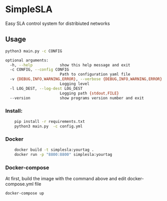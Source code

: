 # SimpleSLA

Easy SLA control system for distribiuted networks

## Usage
```bash
python3 main.py -c CONFIG

optional arguments:
  -h, --help            show this help message and exit
  -c CONFIG, --config CONFIG
                        Path to configuration yaml file
  -v {DEBUG,INFO,WARNING,ERROR}, --verbose {DEBUG,INFO,WARNING,ERROR}
                        Logging level
  -l LOG_DEST, --log-dest LOG_DEST
                        Logging path {stdout,FILE}
  --version             show programs version number and exit
```
### Install:

```bash
    pip install -r requirements.txt
    python3 main.py  -c config.yml
```
### Docker

```bash
    docker build -t simplesla:yourtag .
    docker run -p "8800:8800" simplesla:yourtag
```

### Docker-compose

At first, build the image with the command above and edit docker-compose.yml file

```bash
docker-compose up
```
